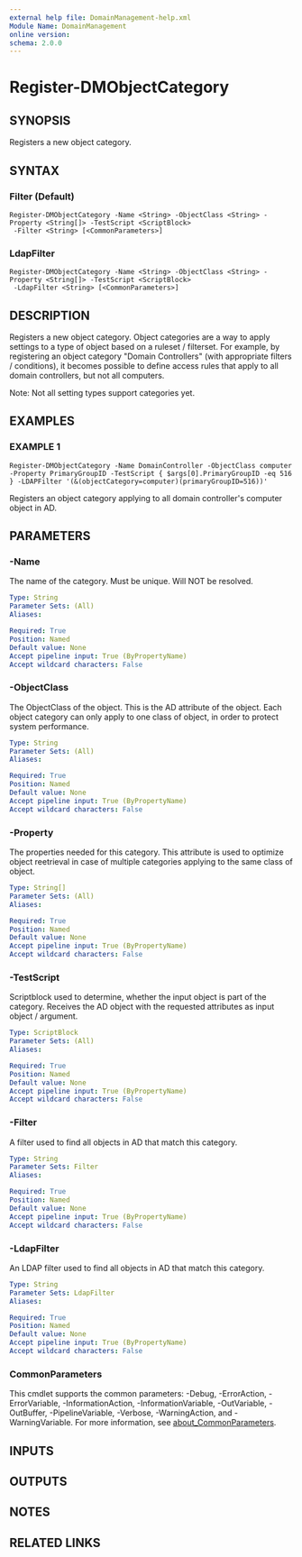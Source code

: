 ```yaml
---
external help file: DomainManagement-help.xml
Module Name: DomainManagement
online version:
schema: 2.0.0
---
```


# Register-DMObjectCategory

## SYNOPSIS
Registers a new object category.

## SYNTAX

### Filter (Default)
```
Register-DMObjectCategory -Name <String> -ObjectClass <String> -Property <String[]> -TestScript <ScriptBlock>
 -Filter <String> [<CommonParameters>]
```

### LdapFilter
```
Register-DMObjectCategory -Name <String> -ObjectClass <String> -Property <String[]> -TestScript <ScriptBlock>
 -LdapFilter <String> [<CommonParameters>]
```

## DESCRIPTION
Registers a new object category.
Object categories are a way to apply settings to a type of object based on a ruleset / filterset.
For example, by registering an object category "Domain Controllers" (with appropriate filters / conditions),
it becomes possible to define access rules that apply to all domain controllers, but not all computers.

Note: Not all setting types support categories yet.

## EXAMPLES

### EXAMPLE 1
```
Register-DMObjectCategory -Name DomainController -ObjectClass computer -Property PrimaryGroupID -TestScript { $args[0].PrimaryGroupID -eq 516 } -LDAPFilter '(&(objectCategory=computer)(primaryGroupID=516))'
```

Registers an object category applying to all domain controller's computer object in AD.

## PARAMETERS

### -Name
The name of the category.
Must be unique.
Will NOT be resolved.

```yaml
Type: String
Parameter Sets: (All)
Aliases:

Required: True
Position: Named
Default value: None
Accept pipeline input: True (ByPropertyName)
Accept wildcard characters: False
```

### -ObjectClass
The ObjectClass of the object.
This is the AD attribute of the object.
Each object category can only apply to one class of object, in order to protect system performance.

```yaml
Type: String
Parameter Sets: (All)
Aliases:

Required: True
Position: Named
Default value: None
Accept pipeline input: True (ByPropertyName)
Accept wildcard characters: False
```

### -Property
The properties needed for this category.
This attribute is used to optimize object reetrieval in case of multiple categories applying to the same class of object.

```yaml
Type: String[]
Parameter Sets: (All)
Aliases:

Required: True
Position: Named
Default value: None
Accept pipeline input: True (ByPropertyName)
Accept wildcard characters: False
```

### -TestScript
Scriptblock used to determine, whether the input object is part of the category.
Receives the AD object with the requested attributes as input object / argument.

```yaml
Type: ScriptBlock
Parameter Sets: (All)
Aliases:

Required: True
Position: Named
Default value: None
Accept pipeline input: True (ByPropertyName)
Accept wildcard characters: False
```

### -Filter
A filter used to find all objects in AD that match this category.

```yaml
Type: String
Parameter Sets: Filter
Aliases:

Required: True
Position: Named
Default value: None
Accept pipeline input: True (ByPropertyName)
Accept wildcard characters: False
```

### -LdapFilter
An LDAP filter used to find all objects in AD that match this category.

```yaml
Type: String
Parameter Sets: LdapFilter
Aliases:

Required: True
Position: Named
Default value: None
Accept pipeline input: True (ByPropertyName)
Accept wildcard characters: False
```

### CommonParameters
This cmdlet supports the common parameters: -Debug, -ErrorAction, -ErrorVariable, -InformationAction, -InformationVariable, -OutVariable, -OutBuffer, -PipelineVariable, -Verbose, -WarningAction, and -WarningVariable. For more information, see [about_CommonParameters](http://go.microsoft.com/fwlink/?LinkID=113216).

## INPUTS

## OUTPUTS

## NOTES

## RELATED LINKS
